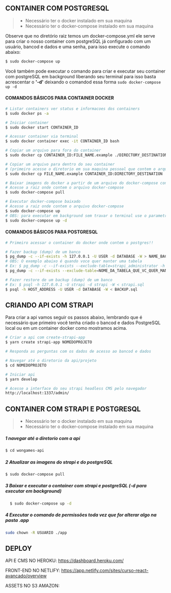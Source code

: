 ## CONTAINER COM POSTGRESQL
> - Necessário ter o docker instalado em sua maquina
> - Necessário ter o docker-compose instalado em sua maquina

Observe que no diretório raiz temos um docker-compose.yml ele serve para criar o nosso container com postgreSQL já configurado com um usuário, bancod e dados e uma senha, para isso execute o comando abaixo:

```bash
$ sudo docker-compose up
```

Você também pode executar o comando para criar e executar seu container com postgreSQL em background liberando seu terminal para isso basta acrescentar o **'-d'** deixando o comandod essa forma `sudo docker-compose up -d`

#### COMANDOS BÁSICOS PARA CONTAINER DOCKER
```bash
# Listar containers ver status e informacoes dos containers
$ sudo docker ps -a

# Iniciar container
$ sudo docker start CONTAINER_ID

# Acessar container via terminal
$ sudo docker container exec -it CONTAINER_ID bash

# Copiar um arquivo para fora do container
$ sudo docker cp CONTAINER_ID:FILE_NAME.example ./DIRECTORY_DESTINATION

# Copiar um arquivo para dentro do seu container
# (primeiro acesse o diretorio em sua maquina pessoal que contem o arquivo)
$ sudo docker cp FILE_NAME.example CONTAINER_ID:DIRECTORY_DESTINATION

# Baixar imagens do docker a partir de um arquivo do docker-compose configurado na raiz do projeto
# Acesse a raiz onde contem o arquivo docker-compose
$ sudo docker-compose pull

# Executar docker-compose baixado
# Acesse a raiz onde contem o arquivo docker-compose
$ sudo docker-compose up
# OBS: para executar em background sem travar o terminal use o parametro -d
$ sudo docker-compose up -d
```

#### COMANDOS BÁSICOS PARA POSTGRESQL
```bash
# Primeiro acessar o container do docker onde contem o postgres!!

# Fazer backup (dump) de um banco
$ pg_dump -c --if-exists -h 127.0.0.1 -U USER -d DATABASE -W > NAME_BACKUP.sql
# OBS: O exemplo abaixo é quando voce quer manter uma tabela 
# Ex: $ pg_dump -c --if-exists --exclude-table=strapi_administrator -h 127.0.0.1 -U strapi -d strapi -W > strapi.sql
$ pg_dump -c --if-exists --exclude-table=NOME_DA_TABELA_QUE_VC_QUER_MANTER -h 127.0.0.1 -U USER -d DATABASE -W > NAME_BACKUP.sql

# Fazer restore de um backup (dump) de um banco
# Ex: $ psql -h 127.0.0.1 -U strapi -d strapi -W < strapi.sql
$ psql -h HOST_ADDRESS -U USER -d DATABASE -W < BACKUP.sql
```


## CRIANDO API COM STRAPI 
Para criar a api vamos seguir os passos abaixo, lembrando que é necessário que primeiro você tenha criado o bancod e dados PostgreSQL local ou em um container docker como mostramos acima.

```bash
# Criar a api com create-strapi-app
$ yarn create strapi-app NOMEDOPROJETO

# Responda as perguntas com os dados de acesso ao bancod e dados

# Navegar até o diretorio da api/projeto
$ cd NOMEDOPROJETO

# Iniciar api
$ yarn develop

# Acesse a interface do seu strapi headless CMS pelo navegador
http://localhost:1337/admin/
``` 

## CONTAINER COM STRAPI E POSTGRESQL
> - Necessário ter o docker instalado em sua maquina
> - Necessário ter o docker-compose instalado em sua maquina

##### 1 navegar até o diretorio com a api
```bash
$ cd wongames-api
```

##### 2 Atualizar as imagens do strapi e do postgreSQL
```bash
$ sudo docker-compose pull
```

##### 3 Baixar e executar o container com strapi e postgreSQL (-d para executar em background)
```bash
  $ sudo docker-compose up -d
```

##### 4 Executar o comando de permissões toda vez que for alterar algo na pasta .app
```bash
sudo chown -R USUARIO ./app
```


## DEPLOY 
API E CMS NO HEROKU: https://dashboard.heroku.com/

FRONT-END NO NETLIFY: https://app.netlify.com/sites/curso-react-avancado/overview

ASSETS NO S3 AMAZON: 